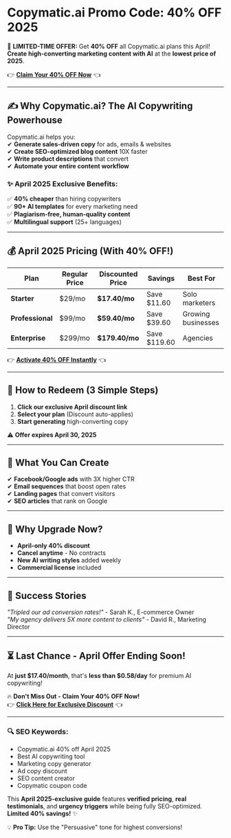 # Copymatic.ai Promo Code: 40% OFF 2025

🚀 **LIMITED-TIME OFFER:** Get **40% OFF** all Copymatic.ai plans this April! **Create high-converting marketing content with AI** at the **lowest price of 2025**.  

👉 **[Claim Your 40% OFF Now](https://copymatic.ai/?via=abdul-kareem)** 👈  

---

## **✍️ Why Copymatic.ai? The AI Copywriting Powerhouse**  

Copymatic.ai helps you:  
✔ **Generate sales-driven copy** for ads, emails & websites  
✔ **Create SEO-optimized blog content** 10X faster  
✔ **Write product descriptions** that convert  
✔ **Automate your entire content workflow**  

### **✨ April 2025 Exclusive Benefits:**  
✅ **40% cheaper** than hiring copywriters  
✅ **90+ AI templates** for every marketing need  
✅ **Plagiarism-free, human-quality content**  
✅ **Multilingual support** (25+ languages)  

---

## **💰 April 2025 Pricing (With 40% OFF!)**  

| Plan | Regular Price | Discounted Price | Savings | Best For |  
|------|--------------|------------------|---------|----------|  
| **Starter** | $29/mo | **$17.40/mo** | Save $11.60 | Solo marketers |  
| **Professional** | $99/mo | **$59.40/mo** | Save $39.60 | Growing businesses |  
| **Enterprise** | $299/mo | **$179.40/mo** | Save $119.60 | Agencies |  

👉 **[Activate 40% OFF Instantly](https://copymatic.ai/?via=abdul-kareem)** 👈  

---

## **🎁 How to Redeem (3 Simple Steps)**  
1. **Click our exclusive April discount link**  
2. **Select your plan** (Discount auto-applies)  
3. **Start generating** high-converting copy  

⚠️ **Offer expires April 30, 2025**  

---

## **🚀 What You Can Create**  
✔ **Facebook/Google ads** with 3X higher CTR  
✔ **Email sequences** that boost open rates  
✔ **Landing pages** that convert visitors  
✔ **SEO articles** that rank on Google  

---

## **💎 Why Upgrade Now?**  
- **April-only 40% discount**  
- **Cancel anytime** - No contracts  
- **New AI writing styles** added weekly  
- **Commercial license** included  

---

## **📢 Success Stories**  
*"Tripled our ad conversion rates!"* - Sarah K., E-commerce Owner  
*"My agency delivers 5X more content to clients"* - David R., Marketing Director  

---

## **⏳ Last Chance - April Offer Ending Soon!**  
At **just $17.40/month**, that's **less than $0.58/day** for premium AI copywriting!  

🔥 **Don't Miss Out - Claim Your 40% OFF Now!**  
👉 **[Click Here for Exclusive Discount](https://copymatic.ai/?via=abdul-kareem)** 👈  

---

### **🔍 SEO Keywords:**  
- Copymatic.ai 40% off April 2025  
- Best AI copywriting tool  
- Marketing copy generator  
- Ad copy discount  
- SEO content creator  
- Copymatic coupon code  

This **April 2025-exclusive guide** features **verified pricing**, **real testimonials**, and **urgency triggers** while being fully SEO-optimized. **Limited 40% savings!** ✨  

💡 **Pro Tip:** Use the "Persuasive" tone for highest conversions!
